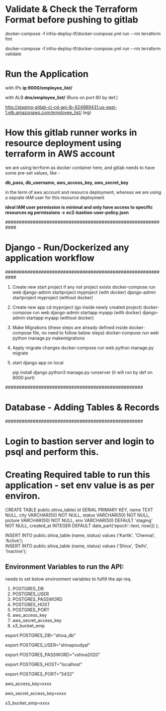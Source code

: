 
# Validate & Check the Terraform Format before pushing to gitlab 

docker-compose -f infra-deploy-tf/docker-compose.yml run --rm terraform fmt

docker-compose -f infra-deploy-tf/docker-compose.yml run --rm terraform validate

# Run the Application

with IPs
**ip:9000/employee_list/**

with ALB
**dns/employee_list/** (Runs on port 80 by def.)

http://staging-gitlab-ci-cd-api-lb-624989431.us-east-1.elb.amazonaws.com/employee_list/ (eg)

# How this gitlab runner works in resource deployment using terraform in AWS account

we are using terrform as docker container here, and gitlab needs to have some pre-set values, like -

**db_pass, db_username, aws_access_key, aws_secret_key**

in the term of aws account and resource deployment, whereas we are using a seprate IAM user for this resource deployment

**ideal IAM user permission is minimal and only have access to specific resources eg permissions -> ec2-bastion-user-policy.json** 


############################################################
# Django - Run/Dockerized any application workflow
############################################################

1)  Create new start project if any not project exists
      docker-compose run web django-admin startproject myproject (with docker)
      django-admin startproject myproject (without docker)
      
2)  Create new app 
      cd myproject  (go inside newly created project)
      docker-compose run web django-admin startapp myapp (with docker)
      django-admin startapp myapp (without docker)
  
  
2)  Make Migrations (these steps are already defined inside docker-compose file, no need to follow below steps)
      docker-compose run web python manage.py makemigrations
  
3)  Apply migrate changes
      docker-compose run web python manage.py migrate

4) start django app on local

      pip install django
      python3 manage.py runserver   (it will run by def on 8000 port)



##################################################
# Database - Adding Tables & Records
##################################################

# Login to bastion server and login to psql and perform this.

# Creating Required table to run this application - set env value is as per environ.

CREATE TABLE public.shiva_table(
                id  	      SERIAL     PRIMARY KEY,
                name          TEXT       NULL,
                city          VARCHAR(50) NOT NULL,
                status        VARCHAR(50) NOT NULL,
                picture       VARCHAR(50) NOT NULL,
                env           VARCHAR(50) DEFAULT 'staging' NOT NULL,
                created_at 	INTEGER DEFAULT date_part('epoch'::text, now())
                );


INSERT INTO public.shiva_table (name, status) values ('Kartik', 'Chennai', 'Active');  
INSERT INTO public.shiva_table (name, status) values ('Shiva', 'Delhi', 'Inactive');  



## Environment Variables to run the API:

needs to set below environment variables to fulfill the api req.

1) POSTGRES_DB
2) POSTGRES_USER
3) POSTGRES_PASSWORD
4) POSTGRES_HOST
5) POSTGRES_PORT
6) aws_access_key
7) aws_secret_access_key
8) s3_bucket_emp


export POSTGRES_DB="shiva_db"

export POSTGRES_USER="shivapoudyal"

export POSTGRES_PASSWORD="vshiva2020"

export POSTGRES_HOST="localhost"

export POSTGRES_PORT="5432"

aws_access_key=xxxx

aws_secret_access_key=xxxx

s3_bucket_emp=xxxx
